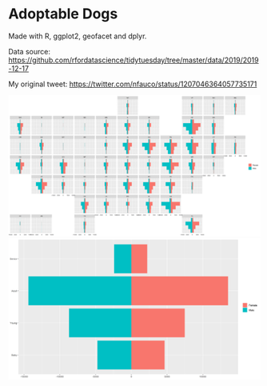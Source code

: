 # Adoptable Dogs

Made with R, ggplot2, geofacet and dplyr.

Data source: https://github.com/rfordatascience/tidytuesday/tree/master/data/2019/2019-12-17

My original tweet: https://twitter.com/nfauco/status/1207046364057735171

![](dog_pyramid_state.png)
![](dog_pyramid.png)
